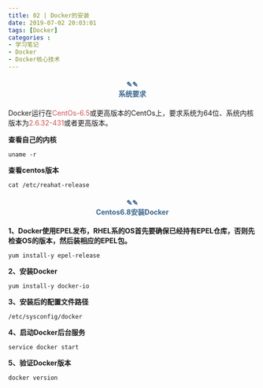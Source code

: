 ```yaml
---
title: 02 | Docker的安装
date: 2019-07-02 20:03:01
tags: [Docker]
categories :
- 学习笔记
- Docker
- Docker核心技术
---
```


#### <center><font color = "#36648B">✎✎</font><br/><font color = "#36648B">系统要求</font></center>
Docker运行在<font color = "#CD5555">CentOs-6.5</font>或更高版本的CentOs上，要求系统为64位、系统内核版本为<font color = "#CD5555">2.6.32-431</font>或者更高版本。

**查看自己的内核**
```
uname -r
```
**查看centos版本**
```
cat /etc/reahat-release
```
 


#### <center><font color = "#36648B">✎✎</font><br/><font color = "#36648B">Centos6.8安装Docker</font></center>

**1、Docker使用EPEL发布，RHEL系的OS首先要确保已经持有EPEL仓库，否则先检查OS的版本，然后装相应的EPEL包。**
```
yum install-y epel-release
```
**2、安装Docker**
```
yum install-y docker-io
```
**3、安装后的配置文件路径**
```
/etc/sysconfig/docker
```

**4、启动Docker后台服务**
```
service docker start
```

**5、验证Docker版本**
```
docker version
```
















